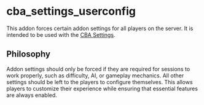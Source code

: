 # cba_settings_userconfig

This addon forces certain addon settings for all players on the server. It is intended to be used with the [CBA Settings](https://github.com/CBATeam/CBA_A3/wiki/CBA-Settings-System).

## Philosophy

Addon settings should only be forced if they are required for sessions to work properly, such as difficulty, AI, or gameplay mechanics. All other settings should be left to the players to configure themselves. This allows players to customize their experience while ensuring that essential features are always enabled.
